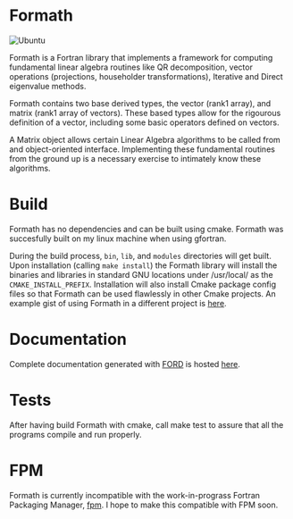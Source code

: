 # Formath

![Ubuntu](https://github.com/ejovo13/formath/actions/workflows/cmake.yml/badge.svg?event=push)

Formath is a Fortran library that implements a framework for computing fundamental linear algebra routines like QR decomposition, vector operations (projections, householder transformations), Iterative and Direct eigenvalue methods.

Formath contains two base derived types, the vector (rank1 array), and matrix (rank1 array of vectors). These based types allow for the rigourous definition of a vector, including some basic operators defined on vectors.

A Matrix object allows certain Linear Algebra algorithms to be called from and object-oriented interface. Implementing these fundamental routines from the ground up is a necessary exercise to intimately know these algorithms.

# Build

Formath has no dependencies and can be built using cmake. Formath was succesfully built on my linux machine when using gfortran.

During the build process, `bin`, `lib`, and `modules` directories will get built. Upon installation (calling `make install`) the Formath library will install the binaries and libraries in standard GNU locations under /usr/local/ as the `CMAKE_INSTALL_PREFIX`. Installation will also install Cmake package config files so that Formath can be used flawlessly in other Cmake projects. An example gist of using Formath in a different project is [here](https://gist.github.com/ejovo13/f2773b441482a6bcbd9471cbd88b0301).

# Documentation

Complete documentation generated with [FORD](https://github.com/Fortran-FOSS-Programmers/ford) is hosted [here](https://ejovo13.github.io/formath/).

# Tests

After having build Formath with cmake, call make test to assure that all the programs compile and run properly.

# FPM

Formath is currently incompatible with the work-in-prograss Fortran Packaging Manager, [fpm](https://github.com/fortran-lang/fpm). I hope to make this compatible with FPM soon.
